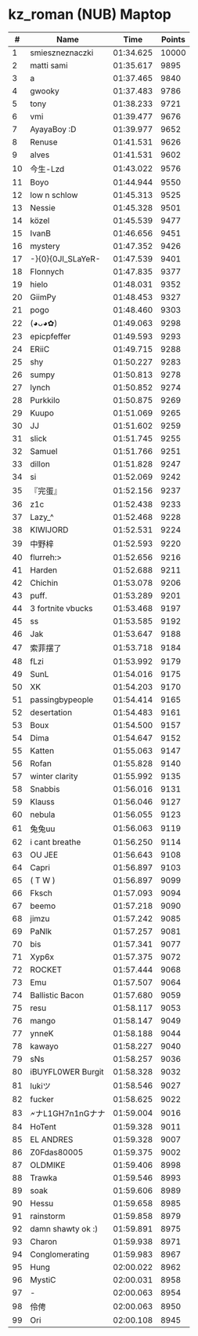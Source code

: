 # kz_roman (NUB) Maptop

|  # | Name | Time | Points |
|-------------- | -------------- | -------------- | -------------- | 
| 1 | smieszneznaczki | 01:34.625 | 10000 | 
| 2 | matti sami | 01:35.617 | 9895 | 
| 3 | a | 01:37.465 | 9840 | 
| 4 | gwooky | 01:37.483 | 9786 | 
| 5 | tony | 01:38.233 | 9721 | 
| 6 | vmi | 01:39.477 | 9676 | 
| 7 | AyayaBoy :D | 01:39.977 | 9652 | 
| 8 | Renuse | 01:41.531 | 9626 | 
| 9 | alves | 01:41.531 | 9602 | 
| 10 | 今生-Lzd | 01:43.022 | 9576 | 
| 11 | Boyo | 01:44.944 | 9550 | 
| 12 | low n schlow | 01:45.313 | 9525 | 
| 13 | Nessie | 01:45.328 | 9501 | 
| 14 | közel | 01:45.539 | 9477 | 
| 15 | IvanB | 01:46.656 | 9451 | 
| 16 | mystery | 01:47.352 | 9426 | 
| 17 | -}{0}{0JI_SLaYeR- | 01:47.539 | 9401 | 
| 18 | Flonnych | 01:47.835 | 9377 | 
| 19 | hielo | 01:48.031 | 9352 | 
| 20 | GiimPy | 01:48.453 | 9327 | 
| 21 | pogo | 01:48.460 | 9303 | 
| 22 | (◕ᴗ◕✿) | 01:49.063 | 9298 | 
| 23 | epicpfeffer | 01:49.593 | 9293 | 
| 24 | ERiiC | 01:49.715 | 9288 | 
| 25 | shy | 01:50.227 | 9283 | 
| 26 | sumpy | 01:50.813 | 9278 | 
| 27 | lynch | 01:50.852 | 9274 | 
| 28 | Purkkilo | 01:50.875 | 9269 | 
| 29 | Kuupo | 01:51.069 | 9265 | 
| 30 | JJ | 01:51.602 | 9259 | 
| 31 | slick | 01:51.745 | 9255 | 
| 32 | Samuel | 01:51.766 | 9251 | 
| 33 | dillon | 01:51.828 | 9247 | 
| 34 | si | 01:52.069 | 9242 | 
| 35 | 『完蛋』 | 01:52.156 | 9237 | 
| 36 | z1c | 01:52.438 | 9233 | 
| 37 | Lazy_^ | 01:52.468 | 9228 | 
| 38 | KIWIJORD | 01:52.531 | 9224 | 
| 39 | 中野梓 | 01:52.593 | 9220 | 
| 40 | flurreh:> | 01:52.656 | 9216 | 
| 41 | Harden | 01:52.688 | 9211 | 
| 42 | Chichin | 01:53.078 | 9206 | 
| 43 | puff. | 01:53.289 | 9201 | 
| 44 | 3 fortnite vbucks | 01:53.468 | 9197 | 
| 45 | ss | 01:53.585 | 9192 | 
| 46 | Jak | 01:53.647 | 9188 | 
| 47 | 索菲摆了 | 01:53.718 | 9184 | 
| 48 | fLzi | 01:53.992 | 9179 | 
| 49 | SunL | 01:54.016 | 9175 | 
| 50 | XK | 01:54.203 | 9170 | 
| 51 | passingbypeople | 01:54.414 | 9165 | 
| 52 | desertation | 01:54.483 | 9161 | 
| 53 | Boux | 01:54.500 | 9157 | 
| 54 | Dima | 01:54.647 | 9152 | 
| 55 | Katten | 01:55.063 | 9147 | 
| 56 | Rofan | 01:55.828 | 9140 | 
| 57 | winter clarity | 01:55.992 | 9135 | 
| 58 | Snabbis | 01:56.016 | 9131 | 
| 59 | Klauss | 01:56.046 | 9127 | 
| 60 | nebula | 01:56.055 | 9123 | 
| 61 | 兔兔uu | 01:56.063 | 9119 | 
| 62 | i cant breathe | 01:56.250 | 9114 | 
| 63 | OU JEE | 01:56.643 | 9108 | 
| 64 | Capri | 01:56.897 | 9103 | 
| 65 | ( T W ) | 01:56.897 | 9099 | 
| 66 | Fksch | 01:57.093 | 9094 | 
| 67 | beemo | 01:57.218 | 9090 | 
| 68 | jimzu | 01:57.242 | 9085 | 
| 69 | PaNlk | 01:57.257 | 9081 | 
| 70 | bis | 01:57.341 | 9077 | 
| 71 | Xyp6x | 01:57.375 | 9072 | 
| 72 | ROCKET | 01:57.444 | 9068 | 
| 73 | Emu | 01:57.507 | 9064 | 
| 74 | Ballistic Bacon | 01:57.680 | 9059 | 
| 75 | resu | 01:58.117 | 9053 | 
| 76 | mango | 01:58.147 | 9049 | 
| 77 | ynneK | 01:58.188 | 9044 | 
| 78 | kawayo | 01:58.227 | 9040 | 
| 79 | sNs | 01:58.257 | 9036 | 
| 80 | iBUYFL0WER Burgit | 01:58.328 | 9032 | 
| 81 | lukiツ | 01:58.546 | 9027 | 
| 82 | fucker | 01:58.625 | 9022 | 
| 83 | 🗲ナL1GH7n1nGナナ | 01:59.004 | 9016 | 
| 84 | HoTent | 01:59.328 | 9011 | 
| 85 | EL ANDRES | 01:59.328 | 9007 | 
| 86 | Z0Fdas80005 | 01:59.375 | 9002 | 
| 87 | OLDMIKE | 01:59.406 | 8998 | 
| 88 | Trawka | 01:59.546 | 8993 | 
| 89 | soak | 01:59.606 | 8989 | 
| 90 | Hessu | 01:59.658 | 8985 | 
| 91 | rainstorm | 01:59.858 | 8979 | 
| 92 | damn shawty ok :) | 01:59.891 | 8975 | 
| 93 | Charon | 01:59.938 | 8971 | 
| 94 | Conglomerating | 01:59.983 | 8967 | 
| 95 | Hung | 02:00.022 | 8962 | 
| 96 | MystiC | 02:00.031 | 8958 | 
| 97 | - | 02:00.063 | 8954 | 
| 98 | 伶俜 | 02:00.063 | 8950 | 
| 99 | Ori | 02:00.108 | 8945 | 

